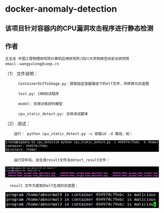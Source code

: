 # docker-anomaly-detection
## 该项目针对容器内的CPU漏洞攻击程序进行静态检测
## 作者
    王玉龙 中国工程物理研究院计算机应用研究所/四川大学网络空间安全研究院
    email：wangyulong@caep.cn
    
  （1）	文件说明：
  ```
        ContainerELFToImage.py：提取指定容器路径下的elf文件，并转换为灰度图
        
        test.py: CNN测试程序
        
        model: 存放训练好的模型
        
        cpu_static_detect.py: 总体测试脚本
```

（2）	测试：

        运行： python cpu_static_detect.py -c 容器id -d 路径，如：
  ![Fig 1](https://github.com/aisthebest/docker-anomaly-detection/blob/main/cpu_detect/test.jpg)

        
        运行完毕后，会生成result文件及detect_result文件：
  
  ![Fig 2](https://github.com/aisthebest/docker-anomaly-detection/blob/main/cpu_detect/elf-gray.jpg)
        
      result 文件为提取的elf生成的灰度图：
 
  ![Fig 3](https://github.com/aisthebest/docker-anomaly-detection/blob/main/cpu_detect/results.jpg)
